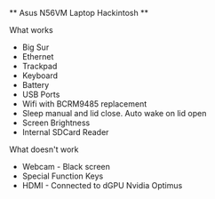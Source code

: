 ** Asus N56VM Laptop Hackintosh **

What works
- Big Sur
- Ethernet
- Trackpad
- Keyboard
- Battery
- USB Ports
- Wifi with BCRM9485 replacement
- Sleep manual and lid close. Auto wake on lid open
- Screen Brightness
- Internal SDCard Reader

What doesn't work
- Webcam - Black screen
- Special Function Keys
- HDMI - Connected to dGPU Nvidia Optimus
